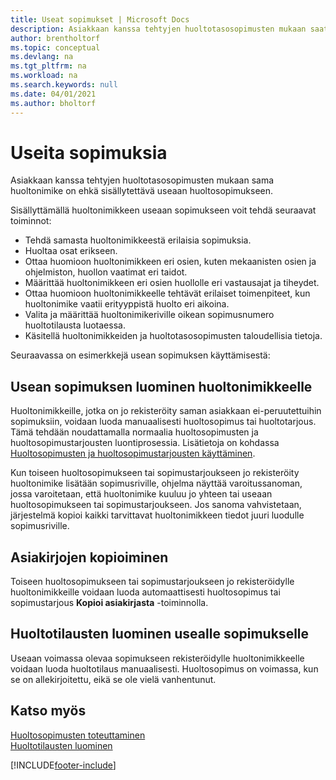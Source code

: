 ```yaml
---
title: Useat sopimukset | Microsoft Docs
description: Asiakkaan kanssa tehtyjen huoltotasosopimusten mukaan saatetaan sama huoltonimike joutua sisällyttämään useaan huoltosopimukseen.
author: brentholtorf
ms.topic: conceptual
ms.devlang: na
ms.tgt_pltfrm: na
ms.workload: na
ms.search.keywords: null
ms.date: 04/01/2021
ms.author: bholtorf
---
```

# <a name="multiple-contracts"></a>Useita sopimuksia
Asiakkaan kanssa tehtyjen huoltotasosopimusten mukaan sama huoltonimike on ehkä sisällytettävä useaan huoltosopimukseen.  
  
Sisällyttämällä huoltonimikkeen useaan sopimukseen voit tehdä seuraavat toiminnot:  
  
* Tehdä samasta huoltonimikkeestä erilaisia sopimuksia.  
* Huoltaa osat erikseen.  
* Ottaa huomioon huoltonimikkeen eri osien, kuten mekaanisten osien ja ohjelmiston, huollon vaatimat eri taidot.  
* Määrittää huoltonimikkeen eri osien huollolle eri vastausajat ja tiheydet.  
* Ottaa huomioon huoltonimikkeelle tehtävät erilaiset toimenpiteet, kun huoltonimike vaatii erityyppistä huolto eri aikoina.  
* Valita ja määrittää huoltonimikeriville oikean sopimusnumero huoltotilausta luotaessa.  
* Käsitellä huoltonimikkeiden ja huoltotasosopimusten taloudellisia tietoja.  
  
Seuraavassa on esimerkkejä usean sopimuksen käyttämisestä:  
  
## <a name="creating-multiple-contracts-per-service-item"></a>Usean sopimuksen luominen huoltonimikkeelle
Huoltonimikkeille, jotka on jo rekisteröity saman asiakkaan ei-peruutettuihin sopimuksiin, voidaan luoda manuaalisesti huoltosopimus tai huoltotarjous. Tämä tehdään noudattamalla normaalia huoltosopimusten ja huoltosopimustarjousten luontiprosessia. Lisätietoja on kohdassa [Huoltosopimusten ja huoltosopimustarjousten käyttäminen](service-how-to-create-service-contracts-and-service-contract-quotes.md).  
  
Kun toiseen huoltosopimukseen tai sopimustarjoukseen jo rekisteröity huoltonimike lisätään sopimusriville, ohjelma näyttää varoitussanoman, jossa varoitetaan, että huoltonimike kuuluu jo yhteen tai useaan huoltosopimukseen tai sopimustarjoukseen. Jos sanoma vahvistetaan, järjestelmä kopioi kaikki tarvittavat huoltonimikkeen tiedot juuri luodulle sopimusriville.  
  
## <a name="copying-documents"></a>Asiakirjojen kopioiminen
Toiseen huoltosopimukseen tai sopimustarjoukseen jo rekisteröidylle huoltonimikkeille voidaan luoda automaattisesti huoltosopimus tai sopimustarjous **Kopioi asiakirjasta** -toiminnolla.  
  
## <a name="creating-service-orders-for-multiple-contracts"></a>Huoltotilausten luominen usealle sopimukselle
Useaan voimassa olevaa sopimukseen rekisteröidylle huoltonimikkeelle voidaan luoda huoltotilaus manuaalisesti. Huoltosopimus on voimassa, kun se on allekirjoitettu, eikä se ole vielä vanhentunut.  
  
## <a name="see-also"></a>Katso myös
[Huoltosopimusten toteuttaminen](service-fulfill-service-contracts.md)  
[Huoltotilausten luominen](service-how-to-create-service-orders.md)  


[!INCLUDE[footer-include](includes/footer-banner.md)]
